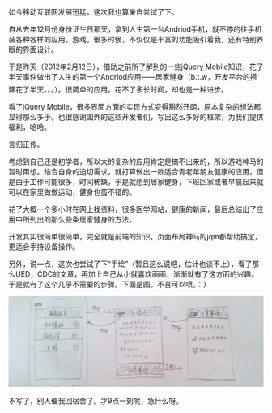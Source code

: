 如今移动互联网发展迅猛，这次我也算亲自尝试了下。

自从去年12月份身份证生日那天，拿到人生第一台Andriod手机，就不停的往手机装各种各样的应用，游戏。很多时候，不仅仅是丰富的功能吸引着我，还有特别养眼的界面设计。

于是昨天（2012年2月12日），借助之前所了解到的一些jQuery Mobile知识，花了半天事件做出了人生的第一个Andriod应用——居家健身（b.t.w，开发平台的搭建花了半天。。。）。很简单的应用，花不了多长时间，却也是一种进步。

看了jQuery Mobile，很多界面方面的实现方式变得豁然开朗，原本复杂的想法都显得那么多于。也很感谢国外的这些开发者们，写出这么多好的框架，为我们提供福利，哈哈。

言归正传。

考虑到自己还是初学者，所以大的复杂的应用肯定是搞不出来的，所以游戏神马的暂时甭想。结合自身的迫切需求，就打算做出一款适合青老年朋友健康的应用，但是由于工作可能很多，时间稀缺，于是就想到居家健身，下班回家或者早晨起来就可以在家里做做运动，健身也蛮不错的。

花了大概一个多小时在网上找资料，很多医学网站，健康的新闻，最后总结出了应用中所列出的那么些条居家健身的方法。

开发其实很简单很简单，完全就是前端的知识，页面布局神马的jqm都帮助搞定，更适合手持设备操作。

另外，说一点，这次也尝试了下“手绘”（暂且这么说吧，估计也谈不上），看了那么UED，CDC的文章，再加上自己从小就喜欢画画，渐渐就有了这方面的兴趣。于是就有了这个几乎不需要的步骤。下面是图。不喜可以喷。：）

<img src="/blog/images/homefitness.jpg"/>

不写了，别人催我回宿舍了。才9点一刻呢，急什么呀。